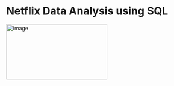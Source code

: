 # Netflix Data Analysis using SQL
<img width="268" height="148" alt="image" src="https://github.com/user-attachments/assets/9a1278a0-9c7f-404e-8d26-b51b741c7909" />

